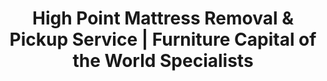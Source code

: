 ---
layout: location.njk
title: "High Point Mattress Removal & Pickup Service | Furniture Capital of the World Specialists"
metaDescription: "Professional mattress removal in High Point, NC - Home Furnishings Capital and North Carolina's International City. Expert pickup for furniture industry professionals, HPU students, and Triad families. $125 next-day service."
permalink: /mattress-removal/north-carolina/greensboro/high-point/
city: High Point
state: North Carolina
stateAbbr: NC
parentMetro: Greensboro
tier: 3
zipCodes: ['27260', '27262', '27265', '27268']
coordinates: 
  lat: 35.9557
  lng: -80.0053
neighborhoods:
  - name: "Emerywood Historic District"
    zipCodes: ["27265"]
  - name: "Deep River"
    zipCodes: ["27265"]
  - name: "Oak View"
    zipCodes: ["27265"]
  - name: "Palladium District"
    zipCodes: ["27268"]
  - name: "Johnson Place"
    zipCodes: ["27260"]
  - name: "Roland Park"
    zipCodes: ["27260"]
  - name: "The Parkway"
    zipCodes: ["27262"]
  - name: "Sheraton Hill"
    zipCodes: ["27262"]
  - name: "Southside"
    zipCodes: ["27260"]
  - name: "Northside"
    zipCodes: ["27265"]
  - name: "Freemans Mills"
    zipCodes: ["27260"]
  - name: "Glenola"
    zipCodes: ["27268"]
  - name: "Allen Jay"
    zipCodes: ["27262"]
  - name: "HPU Campus Area"
    zipCodes: ["27268"]
  - name: "Uptown District"
    zipCodes: ["27260"]
pricing:
  singleMattress: "$125"
  doubleMattress: "$155"
  tripleMattress: "$180"
nearbyCities:
  - name: "Greensboro"
    slug: "greensboro"
    isSuburb: false
    distance: "15"
  - name: "Winston-Salem"
    slug: "winston-salem"
    isSuburb: false
    distance: "20"
  - name: "Burlington"
    slug: "burlington"
    isSuburb: true
    distance: "25"
  - name: "Durham"
    slug: "durham"
    isSuburb: false
    distance: "55"
localRegulations: "High Point operates municipal waste collection with weekly bulk item pickup including mattresses on regular collection days. Residents can also utilize the city landfill (5830 Riverdale Drive) or Material Recovery Facility (5875 Riverdale Road). Commercial mattress dealers are restricted from municipal landfill use."
recyclingPartners: ["High Point Landfill & Recycling", "High Point Material Recovery Facility", "Salvation Army High Point", "Habitat for Humanity Triad"]
reviews:
  count: 87
  featured:
    - author: "David K."
      text: "Market week pickup was seamless! Team understood the international visitor traffic downtown and scheduled perfectly around furniture market activities. Professional service that gets High Point's business rhythm."
      neighborhood: "Uptown District"
    - author: "Jennifer M."
      text: "HPU student move-out service was excellent. They coordinated with campus timing and handled our dorm mattress disposal efficiently."
      neighborhood: "HPU Campus Area"
    - author: "Robert and Linda Thompson"
      text: "We've lived in Emerywood for fifteen years and this was the most professional service we've experienced. The team arrived exactly on schedule, navigated our historic neighborhood's tree-lined streets with care, and handled disposal through proper recycling channels. Their understanding of High Point's furniture industry heritage really showed - they knew exactly how to work around market week logistics and understood our community's international business atmosphere. The pricing was transparent and fair, which matters when you're managing household expenses. Will definitely recommend to our neighbors throughout the historic district."
      neighborhood: "Emerywood Historic District"
faqs:
  - question: "Do you coordinate service around High Point Furniture Market weeks?"
    answer: "Absolutely. We understand the semi-annual market schedule (April/October) when 75,000+ international visitors create unique traffic and logistics challenges. Our team adapts scheduling around market activities and downtown congestion."
  - question: "Can you serve HPU students and campus-area housing?"
    answer: "Yes, we regularly serve High Point University students with flexible scheduling around academic calendars, move-in/move-out periods, and campus housing requirements. Our team understands student housing needs and timing."
  - question: "How do you handle High Point's four-county jurisdiction?"
    answer: "We serve all areas of High Point across Guilford, Randolph, Davidson, and Forsyth counties. Our service covers the entire city regardless of county boundaries, providing consistent service throughout this unique municipal area."
  - question: "Do you work with furniture industry professionals?"
    answer: "Yes, we serve furniture industry workers, international buyers, and design professionals. Our team understands the unique needs of those in the home furnishings business and can coordinate with professional schedules and industry timing."
  - question: "Can you navigate High Point's historic neighborhoods?"
    answer: "We regularly service Emerywood Historic District, Oak View, and other established neighborhoods. Our team understands preservation requirements, navigates tree-lined streets, and protects historic architectural details throughout the removal process."
  - question: "How do you coordinate with High Point's waste management regulations?"
    answer: "We handle all coordination with municipal requirements and provide service that eliminates the need for residents to schedule bulk pickup or visit the city landfill on Riverdale Drive. Our service integrates with both city and county disposal systems."
  - question: "Do you serve international visitors and temporary residents?"
    answer: "Yes, we accommodate furniture market visitors, international students, and temporary residents. Our scheduling adapts to short-term housing needs and visitor logistics throughout High Point's international business community."
  - question: "What about Piedmont Triad regional service?"
    answer: "High Point is our hub for serving the broader Triad region. We provide seamless service coordination between High Point, Greensboro, and Winston-Salem areas with consistent professional standards throughout the region."

pageContent:
  heroTitle: "High Point Mattress Removal: Furniture Capital of the World"
  heroDescription: "Professional mattress removal for North Carolina's International City and home furnishings capital. Specialized service navigating furniture markets, university housing, and Triad communities. From HPU campus to historic districts. Part of our 1+ million mattress recycling network."
  
  aboutService: "High Point's premier mattress removal service, designed for the Home Furnishings Capital of the World and North Carolina's International City. Serving 118,312 residents across four counties and multiple ZIP codes, we understand the specialized logistics required for everything from semi-annual furniture market activities to High Point University student housing throughout the Piedmont Triad region.

Our expertise spans High Point's unique character as an international business hub and university town. Furniture market weeks bring 75,000+ professionals from 110 countries, creating distinctive traffic patterns and service timing requirements. Historic neighborhoods like Emerywood require careful navigation of preservation-era streets and century-old architecture. HPU's 4,400 students from 51 countries generate seasonal moving patterns and diverse housing needs. The city's four-county jurisdiction creates complex service coordination across Guilford, Randolph, Davidson, and Forsyth county boundaries.

We pride ourselves on recycling every mattress we pick up. As part of our nationwide network that has recycled over 1 million mattresses, we work with High Point's Material Recovery Facility and municipal waste systems to ensure responsible disposal that supports the city's environmental stewardship goals and international reputation for professional excellence."

  serviceAreasIntro: "We provide comprehensive mattress pickup throughout High Point's distinctive neighborhoods, from international business districts to university communities:"

  regulationsCompliance: "High Point operates municipal waste collection with weekly bulk item pickup including mattresses on regular collection days through the city's comprehensive waste management system. Residents can access services through the municipal landfill at 5830 Riverdale Drive or the Material Recovery Facility at 5875 Riverdale Road, though commercial mattress dealers are restricted from municipal facilities per city regulations.

Municipal services reflect High Point's character as an international business community with environmental standards that support the city's reputation among global furniture industry professionals. The four-county jurisdiction requires coordination across multiple municipal systems while maintaining consistent service standards throughout the broader metropolitan area.

Our professional service eliminates scheduling complexity with municipal bulk pickup, handles removal from any location including historic neighborhoods and university housing, and ensures proper recycling without requiring visits to city facilities. For furniture industry professionals managing international schedules and university students with academic calendar constraints, we provide reliable service that meets both municipal requirements and professional standards. This approach delivers the efficient, regulation-compliant service that High Point's international community requires while supporting environmental stewardship values that enhance the city's global reputation."

  environmentalImpact: "High Point's environmental stewardship reflects the community's commitment to maintaining international standards befitting the world's furniture capital and supporting sustainable practices throughout the Piedmont Triad region. The city's Material Recovery Facility and waste management programs emphasize responsible disposal and recycling coordination that supports both local environmental goals and the professional standards expected by international business visitors.

Our recycling commitment aligns perfectly with High Point's international reputation and environmental values. As part of our nationwide network that has recycled over 1 million mattresses, we ensure every High Point mattress receives responsible processing through approved regional facilities. Steel springs support construction projects throughout the Triad region, while foam components become insulation materials for the area's ongoing development including university and business infrastructure.

The environmental benefits resonate strongly throughout High Point's community, where furniture industry professionals understand resource conservation, university faculty value sustainable practices, and international visitors expect environmental responsibility that reflects global standards. Each mattress we divert from landfills supports the same environmental stewardship that makes High Point a leader in sustainable business practices and maintains the city's reputation as a responsible international business destination."

  howItWorksScheduling: "Next-day appointments available throughout all High Point ZIP codes. We coordinate with furniture market schedules, adapt around university academic calendars, and accommodate both local residents and international business visitors to the furniture capital."

  howItWorksService: "Our licensed team handles pickup from any location in High Point, navigates four-county jurisdiction boundaries and historic preservation districts, coordinates with university housing and business district requirements, and ensures proper material handling per municipal and county environmental regulations."

  howItWorksDisposal: "Your mattress is transported to High Point's Material Recovery Facility or approved regional recycling centers for responsible processing, supporting Piedmont Triad environmental leadership and contributing to High Point's reputation for professional excellence and environmental responsibility."

  sidebarStats:
    mattressesRemoved: "1,743"

  uniqueContent: "High Point presents mattress removal challenges that reflect its extraordinary position as the Home Furnishings Capital of the World, where international business operations meet university life across 118,312 residents and a unique four-county municipal jurisdiction spanning Guilford, Randolph, Davidson, and Forsyth counties. Consider the service complexity: we've coordinated pickups during semi-annual furniture market weeks when 75,000+ international professionals create peak demand and traffic congestion, navigated Emerywood's historic preservation streets while protecting century-old Craftsman architecture, and adapted service timing around HPU's academic calendar when 4,400 students from 51 countries manage housing transitions simultaneously.

Our service integrates seamlessly with High Point's international business rhythm and university community needs. Furniture market weeks create distinctive logistical challenges as professionals from 110 countries utilize temporary housing and exhibition facilities throughout the 11 million square foot market complex. Historic neighborhoods require specialized navigation of tree-lined streets designed for early 20th-century transportation patterns, while university areas demand coordination with campus housing policies and student schedule constraints.

The four-county jurisdiction adds complexity that distinguishes High Point from typical municipal service areas. Our team understands the boundary coordination required across multiple county systems while maintaining consistent service standards throughout this unique municipal area. International business visitors often require flexible scheduling that accommodates global travel patterns and professional commitments tied to market activities.

High Point's economic diversity creates service expectations that blend international business standards with traditional university town needs. Furniture industry professionals expect service coordination that respects market schedules and business district logistics. University faculty and students require flexible scheduling that works around academic calendars and campus housing requirements. Local families throughout neighborhoods like Deep River and Roland Park value reliable service that understands community character and residential needs.

The Piedmont Triad regional identity influences service planning throughout High Point. As a core city in the 1.6 million person metropolitan region, High Point serves as a hub for broader Triad service coordination between Greensboro and Winston-Salem. Our team understands that successful High Point service means preparing for regional traffic patterns and maintaining standards that reflect the city's leadership role within North Carolina's third-largest metropolitan area.

Our pricing remains consistent despite High Point's complex logistical challenges and diverse community needs. Whether coordinating with international furniture market schedules, navigating university housing requirements, or accessing historic preservation neighborhoods across four county boundaries, the same transparent rates apply to every High Point resident and visitor. This uniform approach reflects our commitment to serving the entire international community fairly, regardless of business demands, academic schedules, or county jurisdiction complexity."
---